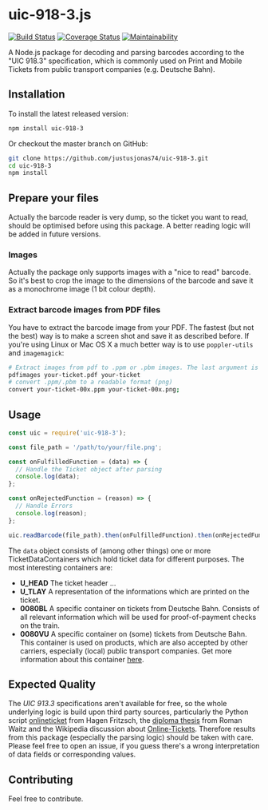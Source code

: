 # uic-918-3.js
[![Build Status](https://travis-ci.org/justusjonas74/uic-918-3.svg?branch=master)](https://travis-ci.org/justusjonas74/uic-918-3)
[![Coverage Status](https://coveralls.io/repos/github/justusjonas74/uic-918-3/badge.svg?branch=master)](https://coveralls.io/github/justusjonas74/uic-918-3?branch=master)
[![Maintainability](https://api.codeclimate.com/v1/badges/8a9c146a8fdf552dbbcc/maintainability)](https://codeclimate.com/github/justusjonas74/uic-918-3/maintainability)

A Node.js package for decoding and parsing barcodes according to the "UIC 918.3" specification, which is commonly used on Print and Mobile Tickets from public transport companies (e.g. Deutsche Bahn).

## Installation

To install the latest released version:
```bash
npm install uic-918-3
```

Or checkout the master branch on GitHub:
```bash
git clone https://github.com/justusjonas74/uic-918-3.git
cd uic-918-3
npm install
```

## Prepare your files
Actually the barcode reader is very dump, so the ticket you want to read, should be optimised before using this package. A better reading logic will be added in future versions.      

### Images
Actually the package only supports images with a "nice to read" barcode. So it's best to crop the image to the dimensions of the barcode and save it as a monochrome image (1 bit colour depth).  

### Extract barcode images from PDF files
You have to extract the barcode image from your PDF. The fastest (but not the best) way is to make a screen shot and save it as described before.
If you're using Linux or Mac OS X a much better way is to use `poppler-utils` and `imagemagick`:

```bash
# Extract images from pdf to .ppm or .pbm images. The last argument is a prefix for the extracted image file names.   
pdfimages your-ticket.pdf your-ticket
# convert .ppm/.pbm to a readable format (png)
convert your-ticket-00x.ppm your-ticket-00x.png;
```

## Usage

```javascript
const uic = require('uic-918-3');

const file_path = '/path/to/your/file.png';

const onFulfilledFunction = (data) => {
  // Handle the Ticket object after parsing
  console.log(data);
};

const onRejectedFunction = (reason) => {
  // Handle Errors
  console.log(reason);
};

uic.readBarcode(file_path).then(onFulfilledFunction).then(onRejectedFunction);
```

The `data` object consists of (among other things) one or more TicketDataContainers which hold ticket data for different purposes. The most interesting containers are:

* **U_HEAD** The ticket header ...
* **U_TLAY** A representation of the informations which are printed on the ticket.
* **0080BL** A specific container on tickets from Deutsche Bahn. Consists of all relevant information which will be used for proof-of-payment checks on the train.
* **0080VU** A specific container on (some) tickets from Deutsche Bahn. This container is used on products, which are also accepted by other carriers, especially (local) public transport companies. Get more information about this container [here](https://www.bahn.de/vdv-barcode).    

## Expected Quality  
The *UIC 913.3* specifications aren't available for free, so the whole underlying logic is build upon third party sources, particularly the Python script [onlineticket](https://github.com/rumpeltux/onlineticket/) from Hagen Fritzsch, the [diploma thesis](https://monami.hs-mittweida.de/files/4983/WaitzRoman_Diplomarbeit.pdf) from Roman Waitz and the Wikipedia discussion about [Online-Tickets](https://de.wikipedia.org/wiki/Diskussion:Online-Ticket). Therefore results from this package (especially the parsing logic) should be taken with care.
Please feel free to open an issue, if you guess there's a wrong interpretation of data fields or corresponding values.

## Contributing
Feel free to contribute.
